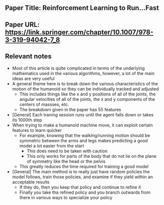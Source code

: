 ## Paper Title: Reinforcement Learning to Run...Fast
## Paper URL: https://link.springer.com/chapter/10.1007/978-3-319-94042-7_8

## Relevant notes

- Most of this article is quite complicated in terms of the underlying mathematics used in the various algorithms, however, a lot of the main ideas are very useful 
- A general theme here is to break down the various characteristics of the motion of the humanoid so they can be individually tracked and adjusted 
    - This includes things like the x and y positions of all of the joints, the angular velocities of all of the joints, the x and y components of the centers of massses, etc. 
    - The breakdown given in the paper has 55 features
- [General] Each traning session runs until the agent falls down or takes its 1000th step 
- When trying to make a humanoid machine move, it can exploit certain features to learn quicker 
    - For example, knowing that the walking/running motion should be symmetric between the arms and legs makes predicting a good model a lot easier from the start 
        - This does need to be taken with caution
        - This only works for parts of the body that do not lie on the plane of symmetry like the head or the pelvis 
    - This greatly reduces the time required for training a good model 
- [General] The main method is to really just have random policies the model follows, train those policies, and examine if they yield within an acceptable results 
    - If they do, then you keep that policy and continue to refine it 
    - Finally you take tha refined policy and you branch outwards from there in various ways to specialize your policy